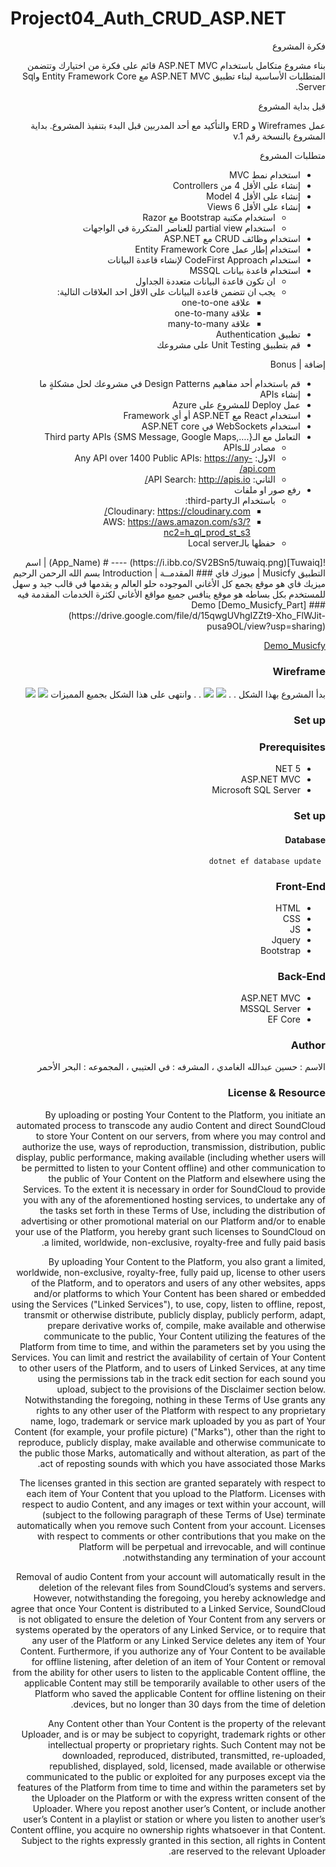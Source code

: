 # Project04_Auth_CRUD_ASP.NET

<div dir="rtl" align="right">

فكرة المشروع

بناء مشروع متكامل باستخدام ASP.NET MVC  قائم على فكرة من اختيارك وتتضمن المتطلبات الأساسية لبناء تطبيق ASP.NET MVC مع  Entity Framework Core وSql Server.


قبل بداية المشروع 

عمل Wireframes و ERD والتأكيد مع أحد المدربين قبل البدء بتنفيذ المشروع. بداية المشروع بالنسخة رقم  v.1

متطلبات المشروع


- استخدام نمط MVC 
- إنشاء على الأقل 4 من Controllers
- إنشاء على الأقل 4 Model 
- إنشاء على الأقل 6 Views
    - استخدام مكتبة Bootstrap مع Razor 
    - استخدام partial view للعناصر المتكررة في الواجهات
- استخدام وظائف CRUD مع ASP.NET 
- استخدام إطار عمل Entity Framework Core
- استخدام CodeFirst Approach لإنشاء قاعدة البيانات
- استخدام قاعدة بيانات MSSQL 
    - ان تكون قاعدة البيانات متعددة الجداول
    - يجب ان تتضمن قاعدة البيانات على الاقل احد العلاقات التالية:
        - علاقة one-to-one
        - علاقة one-to-many
        - علاقة many-to-many
- تطبيق Authentication 
- قم بتطبيق Unit Testing على مشروعك
    





إضافة | Bonus 
- قم باستخدام أحد مفاهيم Design Patterns في مشروعك لحل مشكلةٍ ما
- إنشاء APIs 
- عمل Deploy للمشروع على Azure
- استخدام React مع ASP.NET أو أي Framework 
- استخدام WebSockets في ASP.NET core
- التعامل مع الـThird party APIs  {SMS Message, Google Maps,….} 
    - مصادر للـAPIs
    - الاول: Any API over 1400 Public APIs: https://any-api.com/
    - الثاني: API Search: http://apis.io/
- رفع صور او ملفات 
    -  باستخدام الـthird-party:
        - Cloudinary: https://cloudinary.com/
        -  AWS: https://aws.amazon.com/s3/?nc2=h_ql_prod_st_s3
    - حفظها  بالـLocal server 
</div>

<div dir="rtl" align="right" >
![Tuwaiq](https://i.ibb.co/SV2BSn5/tuwaiq.png)
----
# (App_Name) | اسم التطبيق
 Musicfy | ميوزك فاي
### المقدمــة | Introduction 
بسم الله الرحمن الرحيم 
ميزيك فاي هو موقع يجمع كل الأغاني الموجوده حلو العالم و يقدمها في قالب جيد و سهل للمستخدم بكل بساطه هو موقع ينافس جميع مواقع الأغاني لكثرة الخدمات المقدمة فيه 
### Demo  
[Demo_Musicfy_Part](https://drive.google.com/file/d/15qwgUVhgIZZt9-Xho_FlWJit-pusa9OL/view?usp=sharing)


[Demo_Musicfy](https://drive.google.com/file/d/1b1SFnc0_aqHBgclNSVnQC36zg4EWeDKh/view?usp=sharing)
### Wireframe  
بدأ المشروع بهذا الشكل 
.
.
<img src="07.jpg">
<img src="08.jpg">
.
.
وانتهى على هذا الشكل بجميع المميزات
<img src="09.png">
<img src="05.png">

### Set up  
### Prerequisites
- NET 5 
- ASP.NET MVC
- Microsoft SQL Server 
### Set up  
 #### Database
 ``` dotnet ef database update```
### Front-End  
 - HTML
 - CSS
 - JS
 - Jquery
 - Bootstrap 
### Back-End 
 - ASP.NET MVC
 - MSSQL Server
 - EF Core
### Author
الاسم : حسين عبدالله الغامدي ، المشرفه : في العتيبي ، المجموعه : البحر الأحمر
### License & Resource
By uploading or posting Your Content to the Platform, you initiate an automated process to transcode any audio Content and direct SoundCloud to store Your Content on our servers, from where you may control and authorize the use, ways of reproduction, transmission, distribution, public display, public performance, making available (including whether users will be permitted to listen to your Content offline) and other communication to the public of Your Content on the Platform and elsewhere using the Services. To the extent it is necessary in order for SoundCloud to provide you with any of the aforementioned hosting services, to undertake any of the tasks set forth in these Terms of Use, including the distribution of advertising or other promotional material on our Platform and/or to enable your use of the Platform, you hereby grant such licenses to SoundCloud on a limited, worldwide, non-exclusive, royalty-free and fully paid basis.

By uploading Your Content to the Platform, you also grant a limited, worldwide, non-exclusive, royalty-free, fully paid up, license to other users of the Platform, and to operators and users of any other websites, apps and/or platforms to which Your Content has been shared or embedded using the Services ("Linked Services"), to use, copy, listen to offline, repost, transmit or otherwise distribute, publicly display, publicly perform, adapt, prepare derivative works of, compile, make available and otherwise communicate to the public, Your Content utilizing the features of the Platform from time to time, and within the parameters set by you using the Services. You can limit and restrict the availability of certain of Your Content to other users of the Platform, and to users of Linked Services, at any time using the permissions tab in the track edit section for each sound you upload, subject to the provisions of the Disclaimer section below. Notwithstanding the foregoing, nothing in these Terms of Use grants any rights to any other user of the Platform with respect to any proprietary name, logo, trademark or service mark uploaded by you as part of Your Content (for example, your profile picture) ("Marks"), other than the right to reproduce, publicly display, make available and otherwise communicate to the public those Marks, automatically and without alteration, as part of the act of reposting sounds with which you have associated those Marks.

The licenses granted in this section are granted separately with respect to each item of Your Content that you upload to the Platform. Licenses with respect to audio Content, and any images or text within your account, will (subject to the following paragraph of these Terms of Use) terminate automatically when you remove such Content from your account. Licenses with respect to comments or other contributions that you make on the Platform will be perpetual and irrevocable, and will continue notwithstanding any termination of your account.

Removal of audio Content from your account will automatically result in the deletion of the relevant files from SoundCloud’s systems and servers. However, notwithstanding the foregoing, you hereby acknowledge and agree that once Your Content is distributed to a Linked Service, SoundCloud is not obligated to ensure the deletion of Your Content from any servers or systems operated by the operators of any Linked Service, or to require that any user of the Platform or any Linked Service deletes any item of Your Content. Furthermore, if you authorize any of Your Content to be available for offline listening, after deletion of an item of Your Content or removal from the ability for other users to listen to the applicable Content offline, the applicable Content may still be temporarily available to other users of the Platform who saved the applicable Content for offline listening on their devices, but no longer than 30 days from the time of deletion.

Any Content other than Your Content is the property of the relevant Uploader, and is or may be subject to copyright, trademark rights or other intellectual property or proprietary rights. Such Content may not be downloaded, reproduced, distributed, transmitted, re-uploaded, republished, displayed, sold, licensed, made available or otherwise communicated to the public or exploited for any purposes except via the features of the Platform from time to time and within the parameters set by the Uploader on the Platform or with the express written consent of the Uploader. Where you repost another user’s Content, or include another user’s Content in a playlist or station or where you listen to another user’s Content offline, you acquire no ownership rights whatsoever in that Content. Subject to the rights expressly granted in this section, all rights in Content are reserved to the relevant Uploader.
</div>